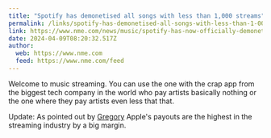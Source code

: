 ```yaml
---
title: "Spotify has demonetised all songs with less than 1,000 streams"
permalink: /links/spotify-has-demonetised-all-songs-with-less-than-1-000-streams/index.html
link: https://www.nme.com/news/music/spotify-has-now-officially-demonetised-all-songs-with-less-than-1000-streams-3614010
date: 2024-04-09T08:20:32.517Z
author: 
  web: https://www.nme.com
  feed: https://www.nme.com/feed
---
```


Welcome to music streaming. You can use the one with the crap app from the biggest tech company in the world who pay artists basically nothing or the one where they pay artists even less that that.

Update: As pointed out by [Gregory](https://social.lol/@gdp/112240482108565820) Apple's payouts are the highest in the streaming industry by a big margin.